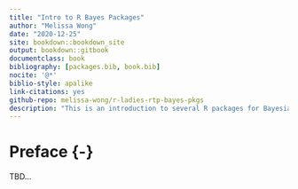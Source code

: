 ```yaml
--- 
title: "Intro to R Bayes Packages"
author: "Melissa Wong"
date: "2020-12-25"
site: bookdown::bookdown_site
output: bookdown::gitbook
documentclass: book
bibliography: [packages.bib, book.bib]
nocite: '@*'
biblio-style: apalike
link-citations: yes
github-repo: melissa-wong/r-ladies-rtp-bayes-pkgs
description: "This is an introduction to several R packages for Bayesian analysis."
---
```




# Preface {-}

TBD...
